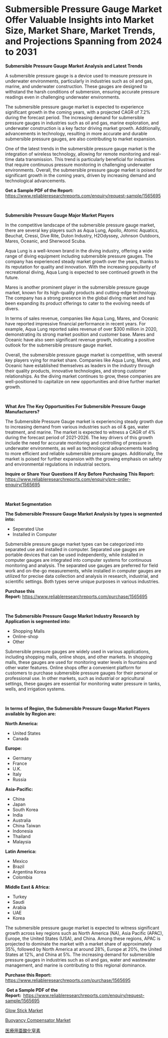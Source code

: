 <p><h1>Submersible Pressure Gauge Market Offer Valuable Insights into Market Size, Market Share, Market Trends, and Projections Spanning from 2024 to 2031</h1></p><p><strong>Submersible Pressure Gauge Market Analysis and Latest Trends</strong></p>
<p><p>A submersible pressure gauge is a device used to measure pressure in underwater environments, particularly in industries such as oil and gas, marine, and underwater construction. These gauges are designed to withstand the harsh conditions of submersion, ensuring accurate pressure readings even in challenging underwater environments.</p><p>The submersible pressure gauge market is expected to experience significant growth in the coming years, with a projected CAGR of 7.2% during the forecast period. The increasing demand for submersible pressure gauges in industries such as oil and gas, marine exploration, and underwater construction is a key factor driving market growth. Additionally, advancements in technology, resulting in more accurate and durable submersible pressure gauges, are also contributing to market expansion.</p><p>One of the latest trends in the submersible pressure gauge market is the integration of wireless technology, allowing for remote monitoring and real-time data transmission. This trend is particularly beneficial for industries that require continuous pressure monitoring in challenging underwater environments. Overall, the submersible pressure gauge market is poised for significant growth in the coming years, driven by increasing demand and technological advancements.</p></p>
<p><strong>Get a Sample PDF of the Report:&nbsp;</strong> <a href="https://www.reliableresearchreports.com/enquiry/request-sample/1565695">https://www.reliableresearchreports.com/enquiry/request-sample/1565695</a></p>
<p>&nbsp;</p>
<p><strong>Submersible Pressure Gauge Major Market Players</strong></p>
<p><p>In the competitive landscape of the submersible pressure gauge market, there are several key players such as Aqua Lung, Apollo, Atomic Aquatics, Beuchat, Cressi, Dive Rite, Duton Industry, H2Odyssey, Johnson Outdoors, Mares, Oceanic, and Sherwood Scuba. </p><p>Aqua Lung is a well-known brand in the diving industry, offering a wide range of diving equipment including submersible pressure gauges. The company has experienced steady market growth over the years, thanks to its reputation for quality and innovation. With the increasing popularity of recreational diving, Aqua Lung is expected to see continued growth in the future.</p><p>Mares is another prominent player in the submersible pressure gauge market, known for its high-quality products and cutting-edge technology. The company has a strong presence in the global diving market and has been expanding its product offerings to cater to the evolving needs of divers.</p><p>In terms of sales revenue, companies like Aqua Lung, Mares, and Oceanic have reported impressive financial performance in recent years. For example, Aqua Lung reported sales revenue of over $300 million in 2020, demonstrating its strong market position and customer base. Mares and Oceanic have also seen significant revenue growth, indicating a positive outlook for the submersible pressure gauge market.</p><p>Overall, the submersible pressure gauge market is competitive, with several key players vying for market share. Companies like Aqua Lung, Mares, and Oceanic have established themselves as leaders in the industry through their quality products, innovative technologies, and strong customer relationships. As the diving market continues to grow, these companies are well-positioned to capitalize on new opportunities and drive further market growth.</p></p>
<p>&nbsp;</p>
<p><strong>What Are The Key Opportunities For Submersible Pressure Gauge Manufacturers?</strong></p>
<p><p>The Submersible Pressure Gauge market is experiencing steady growth due to increasing demand from various industries such as oil & gas, water treatment, and marine. The market is expected to witness a CAGR of 4% during the forecast period of 2021-2026. The key drivers of this growth include the need for accurate monitoring and controlling of pressure in underwater environments, as well as technological advancements leading to more efficient and reliable submersible pressure gauges. Additionally, the market is poised for further expansion with the growing emphasis on safety and environmental regulations in industrial sectors.</p></p>
<p><strong>Inquire or Share Your Questions If Any Before Purchasing This Report:</strong> <a href="https://www.reliableresearchreports.com/enquiry/pre-order-enquiry/1565695">https://www.reliableresearchreports.com/enquiry/pre-order-enquiry/1565695</a></p>
<p>&nbsp;</p>
<p><strong>Market Segmentation</strong></p>
<p><strong>The Submersible Pressure Gauge Market Analysis by types is segmented into:</strong></p>
<p><ul><li>Seperated Use</li><li>Installed in Computer</li></ul></p>
<p><p>Submersible pressure gauge market types can be categorized into separated use and installed in computer. Separated use gauges are portable devices that can be used independently, while installed in computer gauges are integrated into computer systems for continuous monitoring and analysis. The separated use gauges are preferred for field work and on-the-go measurements, while installed in computer gauges are utilized for precise data collection and analysis in research, industrial, and scientific settings. Both types serve unique purposes in various industries.</p></p>
<p><strong>Purchase this Report:&nbsp;</strong><a href="https://www.reliableresearchreports.com/purchase/1565695">https://www.reliableresearchreports.com/purchase/1565695</a></p>
<p>&nbsp;</p>
<p><strong>The Submersible Pressure Gauge Market Industry Research by Application is segmented into:</strong></p>
<p><ul><li>Shopping Malls</li><li>Online-shop</li><li>Other</li></ul></p>
<p><p>Submersible pressure gauges are widely used in various applications, including shopping malls, online shops, and other markets. In shopping malls, these gauges are used for monitoring water levels in fountains and other water features. Online shops offer a convenient platform for customers to purchase submersible pressure gauges for their personal or professional use. In other markets, such as industrial or agricultural settings, these gauges are essential for monitoring water pressure in tanks, wells, and irrigation systems.</p></p>
<p>&nbsp;</p>
<p><strong>In terms of Region, the Submersible Pressure Gauge Market Players available by Region are:</strong></p>
<p>
    <p> <strong> North America: </strong>
        <ul>
            <li>United States</li>
            <li>Canada</li>
        </ul>
        </p> 
    <p> <strong> Europe: </strong>
        <ul>
            <li>Germany</li>
            <li>France</li>
            <li>U.K.</li>
            <li>Italy</li>
            <li>Russia</li>
        </ul>
        </p> 
    <p> <strong> Asia-Pacific: </strong>
        <ul>
            <li>China</li>
            <li>Japan</li>
            <li>South Korea</li>
            <li>India</li>
            <li>Australia</li>
            <li>China Taiwan</li>
            <li>Indonesia</li>
            <li>Thailand</li>
            <li>Malaysia</li>
        </ul>
        </p> 
    <p> <strong> Latin America: </strong>
        <ul>
            <li>Mexico</li>
            <li>Brazil</li>
            <li>Argentina Korea</li>
            <li>Colombia</li>
        </ul>
        </p> 
    <p> <strong> Middle East & Africa: </strong>
        <ul>
            <li>Turkey</li>
            <li>Saudi</li>
            <li>Arabia</li>
            <li>UAE</li>
            <li>Korea</li>
        </ul>
    </p>
    </p>
<p><p>The submersible pressure gauge market is expected to witness significant growth across key regions such as North America (NA), Asia Pacific (APAC), Europe, the United States (USA), and China. Among these regions, APAC is projected to dominate the market with a market share of approximately 35%, followed by North America at around 28%, Europe at 20%, the United States at 12%, and China at 5%. The increasing demand for submersible pressure gauges in industries such as oil and gas, water and wastewater management, and marine is contributing to this regional dominance.</p></p>
<p><strong>Purchase this Report: </strong><a href="https://www.reliableresearchreports.com/purchase/1565695">https://www.reliableresearchreports.com/purchase/1565695</a></p>
<p>&nbsp;<strong>Get a Sample PDF of the Report:&nbsp;&nbsp;</strong><a href="https://www.reliableresearchreports.com/enquiry/request-sample/1565695">https://www.reliableresearchreports.com/enquiry/request-sample/1565695</a></p>
<p><strong></strong></p>
<p><p><a href="https://github.com/eeaveuhhh/Market-Research-Report-List-1/blob/main/glow-stick-market.md">Glow Stick Market</a></p><p><a href="https://github.com/brentleyjimmiealvaradoz4l1rea/Market-Research-Report-List-1/blob/main/buoyancy-compensator-market.md">Buoyancy Compensator Market</a></p><p><a href="https://medium.com/@kaiyohnson76845/%E5%8C%BB%E7%99%82%E7%94%A8%E4%BA%9C%E9%85%B8%E5%8C%96%E7%AA%92%E7%B4%A0%E5%B8%82%E5%A0%B4%E8%A6%8F%E6%A8%A1%E3%81%AF-%E3%82%B0%E3%83%AD%E3%83%BC%E3%83%90%E3%83%AB%E6%A5%AD%E7%95%8C%E3%81%AB%E3%81%8A%E3%81%91%E3%82%8B%E6%9C%80%E9%81%A9%E3%81%AA%E3%83%9E%E3%83%BC%E3%82%B1%E3%83%86%E3%82%A3%E3%83%B3%E3%82%B0%E3%83%81%E3%83%A3%E3%83%8D%E3%83%AB%E3%82%92%E7%A4%BA%E3%81%97%E3%81%A6%E3%81%84%E3%81%BE%E3%81%99-f72f6a283d66">医療用亜酸化窒素</a></p></p>